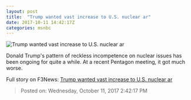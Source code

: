 ```yaml
---
layout: post
title:  "Trump wanted vast increase to U.S. nuclear ar"
date: 2017-10-11 14:42:17Z
categories: msnbc
---
```


![Trump wanted vast increase to U.S. nuclear ar](http://www.msnbc.com/sites/msnbc/files/styles/ratio--1_91-1--1200x630/public/06244285.jpg?itok=DmQ7c1pH)

Donald Trump's pattern of reckless incompetence on nuclear issues has been ongoing for quite a while. At a recent Pentagon meeting, it got much worse.


Full story on F3News: [Trump wanted vast increase to U.S. nuclear ar](http://www.f3nws.com/n/EGFbEG)

> Posted on: Wednesday, October 11, 2017 2:42:17 PM
